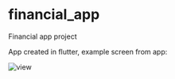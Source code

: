 # financial_app

Financial app project

App created in flutter, example screen from app: 

![view](https://user-images.githubusercontent.com/41323564/166158683-a04490e6-d386-4100-9549-e12a86373543.jpg)
